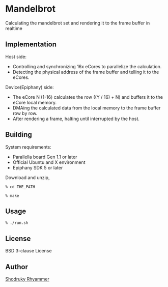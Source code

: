 # Mandelbrot

Calculating the mandelbrot set and rendering it to the frame buffer in realtime

## Implementation

Host side:

* Controlling and synchronizing 16x eCores to parallelize the calculation.
* Detecting the physical address of the frame buffer and telling it to the eCores.

Device(Epiphany) side:

* The eCore N (1-16) calculates the row ((Y / 16) + N) and buffers it to the eCore local memory.
* DMAing the calculated data from the local memory to the frame buffer row by row.
* After rendering a frame, halting until interrupted by the host.

## Building

System requirements:

* Parallella board Gen 1.1 or later
* Official Ubuntu and X environment
* Epiphany SDK 5 or later

Download and unzip,

``% cd THE_PATH``

``% make``

## Usage

``% ./run.sh``

## License

BSD 3-clause License

## Author

[Shodruky Rhyammer](https://github.com/shodruky-rhyammer)
